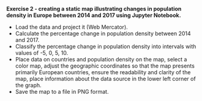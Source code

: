 <b> Exercise 2 - creating a static map illustrating changes in population density in Europe between 2014 and 2017 using Jupyter Notebook.</b>
- Load the data and project it (Web Mercator).
- Calculate the percentage change in population density between 2014 and 2017.
- Classify the percentage change in population density into intervals with values ​​of -5, 0, 5, 10.
- Place data on countries and population density on the map, select a color map, adjust the geographic coordinates so that the map presents primarily European countries, ensure the readability and clarity of the map, place information about the data source in the lower left corner of the graph.
- Save the map to a file in PNG format.
